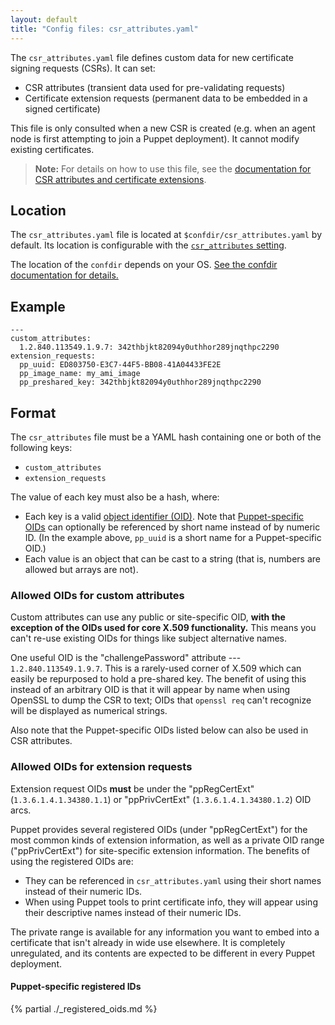 ```yaml
---
layout: default
title: "Config files: csr_attributes.yaml"
---
```


[csr_attributes]: /puppet/3.8/configuration.html#csrattributes

The `csr_attributes.yaml` file defines custom data for new certificate signing requests (CSRs). It can set:

* CSR attributes (transient data used for pre-validating requests)
* Certificate extension requests (permanent data to be embedded in a signed certificate)

This file is only consulted when a new CSR is created (e.g. when an agent node is first attempting to join a Puppet deployment). It cannot modify existing certificates.

> **Note:** For details on how to use this file, see the [documentation for CSR attributes and certificate extensions](./ssl_attributes_extensions.html).

## Location

The `csr_attributes.yaml` file is located at `$confdir/csr_attributes.yaml` by default. Its location is configurable with the [`csr_attributes` setting][csr_attributes].

The location of the `confdir` depends on your OS. [See the confdir documentation for details.][confdir]

[confdir]: ./dirs_confdir.html

## Example

    ---
    custom_attributes:
      1.2.840.113549.1.9.7: 342thbjkt82094y0uthhor289jnqthpc2290
    extension_requests:
      pp_uuid: ED803750-E3C7-44F5-BB08-41A04433FE2E
      pp_image_name: my_ami_image
      pp_preshared_key: 342thbjkt82094y0uthhor289jnqthpc2290

## Format

The `csr_attributes` file must be a YAML hash containing one or both of the following keys:

* `custom_attributes`
* `extension_requests`

The value of each key must also be a hash, where:

* Each key is a valid [object identifier (OID)](http://en.wikipedia.org/wiki/Object_identifier). Note that [Puppet-specific OIDs][puppet_oids] can optionally be referenced by short name instead of by numeric ID. (In the example above, `pp_uuid` is a short name for a Puppet-specific OID.)
* Each value is an object that can be cast to a string (that is, numbers are allowed but arrays are not).

### Allowed OIDs for custom attributes

Custom attributes can use any public or site-specific OID, **with the exception of the OIDs used for core X.509 functionality.** This means you can't re-use existing OIDs for things like subject alternative names.

One useful OID is the "challengePassword" attribute --- `1.2.840.113549.1.9.7`. This is a rarely-used corner of X.509 which can easily be repurposed to hold a pre-shared key. The benefit of using this instead of an arbitrary OID is that it will appear by name when using OpenSSL to dump the CSR to text; OIDs that `openssl req` can't recognize will be displayed as numerical strings.

Also note that the Puppet-specific OIDs listed below can also be used in CSR attributes.

### Allowed OIDs for extension requests

Extension request OIDs **must** be under the "ppRegCertExt" (`1.3.6.1.4.1.34380.1.1`) or "ppPrivCertExt" (`1.3.6.1.4.1.34380.1.2`) OID arcs.

Puppet provides several registered OIDs (under "ppRegCertExt") for the most common kinds of extension information, as well as a private OID range ("ppPrivCertExt") for site-specific extension information. The benefits of using the registered OIDs are:

* They can be referenced in `csr_attributes.yaml` using their short names instead of their numeric IDs.
* When using Puppet tools to print certificate info, they will appear using their descriptive names instead of their numeric IDs.

The private range is available for any information you want to embed into a certificate that isn't already in wide use elsewhere. It is completely unregulated, and its contents are expected to be different in every Puppet deployment.

[puppet_oids]: #puppet-specific-registered-ids

#### Puppet-specific registered IDs

{% partial ./_registered_oids.md %}
